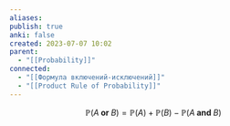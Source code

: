 ```yaml
---
aliases: 
publish: true
anki: false
created: 2023-07-07 10:02
parent:
  - "[[Probability]]"
connected:
  - "[[Формула включений-исключений]]"
  - "[[Product Rule of Probability]]"
---
```

$$
\mathbb{P}(A\textbf{ or }B)=\mathbb{P}(A)+\mathbb{P}(B)-\mathbb{P}(A\textbf{ and }B)
$$

